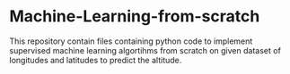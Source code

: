 # Machine-Learning-from-scratch

This repository contain files  containing  python code to implement supervised machine learning algortihms from scratch 
on given dataset of longitudes and latitudes to predict the altitude.
